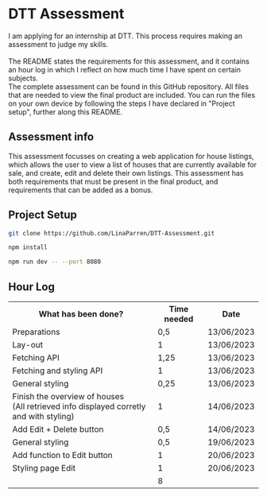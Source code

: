 # DTT Assessment
I am applying for an internship at DTT. This process requires making an assessment to judge my skills. <br><br>
The README states the requirements for this assessment, and it contains an hour log in which I reflect on how much time I have spent on certain subjects. <br>
The complete assessment can be found in this GitHub repository. All files that are needed to view the final product are included. You can run the files on your own device by following the steps I have declared in "Project setup", further along this README.


## Assessment info
This assessment focusses on creating a web application for house listings, which allows the user to view a list of houses that are currently available for sale, and create, edit and delete their own listings. This assessment has both requirements that must be present in the final product, and requirements that can be added as a bonus. 


## Project Setup
``` sh
git clone https://github.com/LinaParren/DTT-Assessment.git
```

```sh
npm install
```

```sh
npm run dev -- --port 8080
```

## Hour Log

<table>
  <tr>
    <th>What has been done?</th>
    <th>Time needed</th>
    <th>Date</th>
  </tr>
  <tr>
    <td>Preparations</td>
    <td>0,5</td>
    <td>13/06/2023</td>
  </tr>
  <tr>
    <td>Lay-out</td>
    <td>1</td>
    <td>13/06/2023</td>
  </tr>
  <tr>
    <td>Fetching API</td>
    <td>1,25</td>
    <td>13/06/2023</td>
  </tr>
  <tr>
    <td>Fetching and styling API</td>
    <td>1</td>
    <td>13/06/2023</td>
  </tr>
  <tr>
    <td>General styling</td>
    <td>0,25</td>
    <td>13/06/2023</td>
  </tr>
  <tr>
    <td>Finish the overview of houses <br> (All retrieved info displayed corretly and with styling) </td>
    <td>1</td>
    <td>14/06/2023</td>
  </tr>
  <tr>
    <td>Add Edit + Delete button</td>
    <td>0,5</td>
    <td>14/06/2023</td>
  </tr>
  <tr>
    <td>General styling</td>
    <td>0,5</td>
    <td>19/06/2023</td>
  </tr>
  <tr>
    <td>Add function to Edit button</td>
    <td>1</td>
    <td>20/06/2023</td>
  </tr>
  <tr>
    <td>Styling page Edit</td>
    <td>1</td>
    <td>20/06/2023</td>
  </tr>
  <tr>
    <td></td>
    <td>8</td>
    <td></td>
  </tr>
</table>
